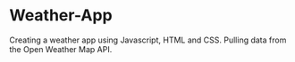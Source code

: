 # Weather-App
Creating a weather app using Javascript, HTML and CSS. Pulling data from the Open Weather Map API.
